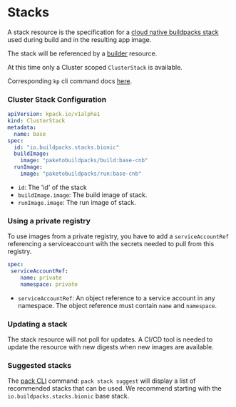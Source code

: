 # Stacks

A stack resource is the specification for a [cloud native buildpacks stack](https://buildpacks.io/docs/concepts/components/stack/) used during build and in the resulting app image.

The stack will be referenced by a [builder](builders.md) resource.

At this time only a Cluster scoped `ClusterStack` is available.

Corresponding `kp` cli command docs [here](https://github.com/vmware-tanzu/kpack-cli/blob/main/docs/kp_clusterstack.md).

### <a id='cluster-store'></a>Cluster Stack Configuration

```yaml
apiVersion: kpack.io/v1alpha1
kind: ClusterStack
metadata:
  name: base
spec:
  id: "io.buildpacks.stacks.bionic"
  buildImage:
    image: "paketobuildpacks/build:base-cnb"
  runImage:
    image: "paketobuildpacks/run:base-cnb"
```

* `id`:  The 'id' of the stack
* `buildImage.image`: The build image of stack.
* `runImage.image`: The run image of stack.

### Using a private registry

To use images from a private registry, you have to add a `serviceAccountRef` referencing a serviceaccount with the secrets needed to pull from this registry.

```yaml
spec:
 serviceAccountRef:
    name: private
    namespace: private
```

* `serviceAccountRef`: An object reference to a service account in any namespace. The object reference must contain `name` and `namespace`.

### Updating a stack

The stack resource will not poll for updates. A CI/CD tool is needed to update the resource with new digests when new images are available.

### Suggested stacks

The [pack CLI](https://github.com/buildpacks/pack) command: `pack stack suggest` will display a list of recommended stacks that can be used. We recommend starting with the `io.buildpacks.stacks.bionic` base stack.
